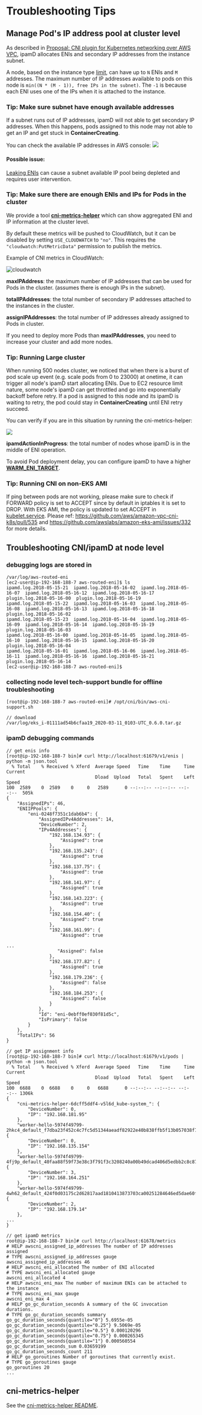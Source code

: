# Troubleshooting Tips


## Manage Pod's IP address pool at cluster level
As described in [Proposal: CNI plugin for Kubernetes networking over AWS VPC](./cni-proposal.md), ipamD allocates ENIs and 
secondary IP addresses from the instance subnet.

A node, based on the instance type [limit](http://docs.aws.amazon.com/AWSEC2/latest/UserGuide/using-eni.html#AvailableIpPerENI), 
can have up to `N` ENIs and `M` addresses. The maximum number of IP addresses available to pods on this node is 
`min((N * (M - 1)), free IPs in the subnet)`. The `-1` is because each ENI uses one of the IPs when it is attached to the instance.

### Tip: Make sure subnet have enough available addresses
If a subnet runs out of IP addresses, ipamD will not able to get secondary IP addresses. When this happens, pods assigned 
to this node may not able to get an IP and get stuck in **ContainerCreating**.

You can check the available IP addresses in AWS console:
![](images/subnet.png)

#### Possible issue: 
[Leaking ENIs](https://github.com/aws/amazon-vpc-cni-k8s/issues/69) can cause a subnet available IP pool being depleted 
and requires user intervention.

### Tip: Make sure there are enough ENIs and IPs for Pods in the cluster

We provide a tool [**cni-metrics-helper**](../config/v1.4/cni-metrics-helper.yaml) which can show aggregated ENI and IP 
information at the cluster level.

By default these metrics will be pushed to CloudWatch, but it can be disabled by setting `USE_CLOUDWATCH` to `"no"`. 
This requires the `"cloudwatch:PutMetricData"` permission to publish the metrics. 

Example of CNI metrics in CloudWatch:

![cloudwatch](images/cni-metrics-100.png)

**maxIPAddress**: the maximum number of IP addresses that can be used for Pods in the cluster. (assumes there is enough IPs in the subnet).

**totalIPAddresses**: the total number of secondary IP addresses attached to the instances in the cluster.

**assignIPAddresses**: the total number of IP addresses already assigned to Pods in cluster.

If you need to deploy more Pods than **maxIPAddresses**, you need to increase your cluster and add more nodes.

### Tip: Running Large cluster
When running 500 nodes cluster, we noticed that when there is a burst of pod scale up event (e.g. scale pods from 0 to 23000)
at onetime, it can trigger all node's ipamD start allocating ENIs. Due to EC2 resource limit nature, some node's ipamD can get
throttled and go into exponentially backoff before retry. If a pod is assigned to this node and its ipamD is waiting to retry,
the pod could stay in **ContainerCreating** until ENI retry succeed.

You can verify if you are in this situation by running the cni-metrics-helper:

![](images/cni-metrics-inprogress.png)

**ipamdActionInProgress**: the total number of nodes whose ipamD is in the middle of ENI operation.

To avoid Pod deployment delay, you can configure ipamD to have a higher [**WARM\_ENI\_TARGET**](https://github.com/aws/amazon-vpc-cni-k8s/pull/68).

### Tip: Running CNI on non-EKS AMI
If ping between pods are not working, please make sure to check if FORWARD policy is set to ACCEPT since by default in iptables it is set to DROP. With EKS AMI, the policy is updated to set ACCEPT in [kubelet.service](https://github.com/awslabs/amazon-eks-ami/blob/master/files/kubelet.service#L8). Please ref: https://github.com/aws/amazon-vpc-cni-k8s/pull/535 and https://github.com/awslabs/amazon-eks-ami/issues/332 for more details.

## Troubleshooting CNI/ipamD at node level

### debugging logs are stored in
```
/var/log/aws-routed-eni
[ec2-user@ip-192-168-188-7 aws-routed-eni]$ ls 
ipamd.log.2018-05-15-21  ipamd.log.2018-05-16-02  ipamd.log.2018-05-16-07  ipamd.log.2018-05-16-12  ipamd.log.2018-05-16-17  plugin.log.2018-05-16-00  plugin.log.2018-05-16-19
ipamd.log.2018-05-15-22  ipamd.log.2018-05-16-03  ipamd.log.2018-05-16-08  ipamd.log.2018-05-16-13  ipamd.log.2018-05-16-18  plugin.log.2018-05-16-02
ipamd.log.2018-05-15-23  ipamd.log.2018-05-16-04  ipamd.log.2018-05-16-09  ipamd.log.2018-05-16-14  ipamd.log.2018-05-16-19  plugin.log.2018-05-16-03
ipamd.log.2018-05-16-00  ipamd.log.2018-05-16-05  ipamd.log.2018-05-16-10  ipamd.log.2018-05-16-15  ipamd.log.2018-05-16-20  plugin.log.2018-05-16-04
ipamd.log.2018-05-16-01  ipamd.log.2018-05-16-06  ipamd.log.2018-05-16-11  ipamd.log.2018-05-16-16  ipamd.log.2018-05-16-21  plugin.log.2018-05-16-14
[ec2-user@ip-192-168-188-7 aws-routed-eni]$ 
```

### collecting node level tech-support bundle for offline troubleshooting

```
[root@ip-192-168-188-7 aws-routed-eni]# /opt/cni/bin/aws-cni-support.sh

// download
/var/log/eks_i-01111ad54b6cfaa19_2020-03-11_0103-UTC_0.6.0.tar.gz
```

### ipamD debugging commands

```
// get enis info
[root@ip-192-168-188-7 bin]# curl http://localhost:61679/v1/enis | python -m json.tool
  % Total    % Received % Xferd  Average Speed   Time    Time     Time  Current
                                 Dload  Upload   Total   Spent    Left  Speed
100  2589    0  2589    0     0   2589      0 --:--:-- --:--:-- --:--:--  505k
{
    "AssignedIPs": 46,  
    "ENIIPPools": {
        "eni-0248f7351c1dab6b4": {
            "AssignedIPv4Addresses": 14,
            "DeviceNumber": 2,
            "IPv4Addresses": {
                "192.168.134.93": {
                    "Assigned": true
                },
                "192.168.135.243": {
                    "Assigned": true
                },
                "192.168.137.75": {
                    "Assigned": true
                },
                "192.168.141.97": {
                    "Assigned": true
                },
                "192.168.143.223": {
                    "Assigned": true
                },
                "192.168.154.40": {
                    "Assigned": true
                },
                "192.168.161.99": {
                    "Assigned": true

...
                   "Assigned": false
                },
                "192.168.177.82": {
                    "Assigned": true
                },
                "192.168.179.236": {
                    "Assigned": false
                },
                "192.168.184.253": {
                    "Assigned": false
                }
            },
            "Id": "eni-0ebff0ef030f81d5c",
            "IsPrimary": false
        }
    },
    "TotalIPs": 56
}
```

```
// get IP assignment info
[root@ip-192-168-188-7 bin]# curl http://localhost:61679/v1/pods | python -m json.tool
  % Total    % Received % Xferd  Average Speed   Time    Time     Time  Current
                                 Dload  Upload   Total   Spent    Left  Speed
100  6688    0  6688    0     0   6688      0 --:--:-- --:--:-- --:--:-- 1306k
{
    "cni-metrics-helper-6dcff5ddf4-v5l6d_kube-system_": {
        "DeviceNumber": 0,
        "IP": "192.168.181.95"
    },
    "worker-hello-5974f49799-2hkc4_default_f7dba23f452c4c7fc5d51344aeadf82922e40b838ffb5f13b057038f74928a31": {
        "DeviceNumber": 0,
        "IP": "192.168.135.154"
    },
    "worker-hello-5974f49799-4fj9p_default_40faa88f59f73e38c3f791f3c3208240a00b49dcad406d5edbb2c8c87ed9dd36": {
        "DeviceNumber": 3,
        "IP": "192.168.164.251"
    },
    "worker-hello-5974f49799-4wh62_default_424f0d03175c2d62817aad1810413873703ca00251284646ed5dae60fdbc447f": {
        "DeviceNumber": 2,
        "IP": "192.168.179.14"
    },
...
}
```

```
// get ipamD metrics
root@ip-192-168-188-7 bin]# curl http://localhost:61678/metrics
# HELP awscni_assigned_ip_addresses The number of IP addresses assigned
# TYPE awscni_assigned_ip_addresses gauge
awscni_assigned_ip_addresses 46
# HELP awscni_eni_allocated The number of ENI allocated
# TYPE awscni_eni_allocated gauge
awscni_eni_allocated 4
# HELP awscni_eni_max The number of maximum ENIs can be attached to the instance
# TYPE awscni_eni_max gauge
awscni_eni_max 4
# HELP go_gc_duration_seconds A summary of the GC invocation durations.
# TYPE go_gc_duration_seconds summary
go_gc_duration_seconds{quantile="0"} 5.6955e-05
go_gc_duration_seconds{quantile="0.25"} 9.5069e-05
go_gc_duration_seconds{quantile="0.5"} 0.000120296
go_gc_duration_seconds{quantile="0.75"} 0.000265345
go_gc_duration_seconds{quantile="1"} 0.000560554
go_gc_duration_seconds_sum 0.03659199
go_gc_duration_seconds_count 211
# HELP go_goroutines Number of goroutines that currently exist.
# TYPE go_goroutines gauge
go_goroutines 20
...
```

## cni-metrics-helper

See the [cni-metrics-helper README](../cmd/cni-metrics-helper/README.md).


